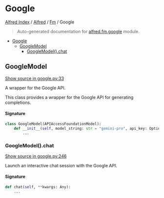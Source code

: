 # Google

[Alfred Index](../../README.md#alfred-index) /
[Alfred](../index.md#alfred) /
[Fm](./index.md#fm) /
Google

> Auto-generated documentation for [alfred.fm.google](../../../alfred/fm/google.py) module.

- [Google](#google)
  - [GoogleModel](#googlemodel)
    - [GoogleModel().chat](#googlemodel()chat)

## GoogleModel

[Show source in google.py:33](../../../alfred/fm/google.py#L33)

A wrapper for the Google API.

This class provides a wrapper for the Google API for generating completions.

#### Signature

```python
class GoogleModel(APIAccessFoundationModel):
    def __init__(self, model_string: str = "gemini-pro", api_key: Optional[str] = None):
        ...
```

### GoogleModel().chat

[Show source in google.py:246](../../../alfred/fm/google.py#L246)

Launch an interactive chat session with the Google API.

#### Signature

```python
def chat(self, **kwargs: Any):
    ...
```


